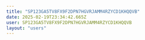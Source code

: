 ```yaml
---
title: "SP123GA5TV8FX9F2DPN7HGVRJAMM4RZYCD1KHQQVB"
date: 2025-02-19T23:34:42.665Z
user: SP123GA5TV8FX9F2DPN7HGVRJAMM4RZYCD1KHQQVB
layout: "users"
---
```

    